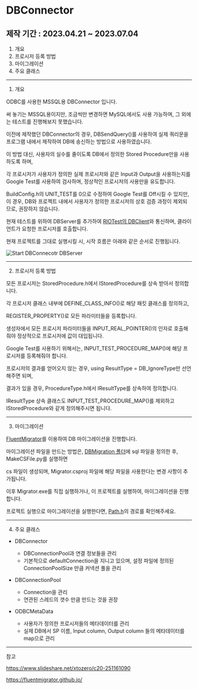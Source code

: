 # DBConnector

## 제작 기간 : 2023.04.21 ~ 2023.07.04

1. 개요
2. 프로시저 등록 방법
3. 마이그레이션
4. 주요 클래스

---

1. 개요

ODBC를 사용한 MSSQL용 DBConnector 입니다.

써 놓기는 MSSQL용이지만, 조금씩만 변경하면 MySQL에서도 사용 가능하며, 그 외에는 테스트를 진행해보지 못했습니다.

이전에 제작했던 DBConnector의 경우, DBSendQuery()를 사용하여 실제 쿼리문을 프로그램 내에서 제작하여 DB에 송신하는 방법으로 사용하였습니다.

이 방법 대신, 사용자의 실수를 줄이도록 DB에서 정의한 Stored Procedure만을 사용하도록 하며, 

각 프로시저가 사용자가 정의한 실제 프로시저와 같은 Input과 Output을 사용하는지를 Google Test를 사용하여 검사하며, 정상적인 프로시저의 사용만을 유도합니다.

BuildConfig.h의 UNIT_TEST를 0으로 수정하여 Google Test를 Off시킬 수 있지만, 이 경우, DB와 프로젝트 내에서 사용자가 정의한 프로시저의 상호 검증 과정이 제외되므로, 권장하지 않습니다.

현재 테스트를 위하여 DBServer를 추가하여 [RIOTest의 DBClient](https://github.com/m5623skhj/RIOServerTest/blob/main/RIO_Test/DBClient.cpp)와 통신하며, 클라이언트가 요청한 프로시저를 호출합니다.

현재 프로젝트를 그대로 실행시킬 시, 시작 흐름은 아래와 같은 순서로 진행됩니다.

![Start DBConnecotr   DBServer](https://github.com/m5623skhj/DBConnector/assets/42509418/0ccaa326-9aed-4a7d-9264-4299f637e7ce)

---

2. 프로시저 등록 방법

모든 프로시저는 StoredProcedure.h에서 IStoredProcedure를 상속 받아서 정의합니다.

각 프로시저 클래스 내부에 DEFINE_CLASS_INFO()로 해당 패킷 클래스를 정의하고, 

REGISTER_PROPERTY()로 모든 파라미터들을 등록합니다.

생성자에서 모든 프로시저 파라미터들을 INPUT_REAL_POINTER()의 인자로 호출해줘야 정상적으로 프로시저에 값이 대입됩니다.

Google Test를 사용하기 위해서는, INPUT_TEST_PROCEDURE_MAP()에 해당 프로시저를 등록해줘야 합니다.

프로시저의 결과를 얻어오지 않는 경우, 	using ResultType = DB_IgnoreType만 선언해주면 되며,

결과가 있을 경우, ProcedureType.h에서 IResultType를 상속하여 정의합니다.

IResultType 상속 클래스도 INPUT_TEST_PROCEDURE_MAP()를 제외하고 IStoredProcedure와 같게 정의해주시면 됩니다.

---

3. 마이그레이션

[FluentMigrator](https://fluentmigrator.github.io/)를 이용하여 DB 마이그레이션을 진행합니다.

마이그레이션 파일을 만드는 방법은, [DBMigration 폴더](https://github.com/m5623skhj/DBMigrator/tree/main/Migrator/DBMigration)에 sql 파일을 정의한 후, MakeCSFile.py를 실행하면 

cs 파일이 생성되며, Migrator.csproj 파일에 해당 파일을 사용한다는 변경 사항이 추가됩니다.

이후 Migrator.exe를 직접 실행하거나, 이 프로젝트를 실행하여, 마이그레이션을 진행합니다.

프로젝트 실행으로 마이그레이션을 실행한다면, [Path.h](https://github.com/m5623skhj/DBConnector/blob/master/DBConnector/Path.h)의 경로를 확인해주세요.

---

4. 주요 클래스

* DBConnector
  * DBConnectionPool과 연결 정보들을 관리
  * 기본적으로 defaultConnection을 지니고 있으며, 설정 파일에 정의된 ConnectionPoolSize 만큼 커넥션 풀을 관리

* DBConnectionPool
  * Connection을 관리
  * 연관된 스레드의 갯수 만큼 만드는 것을 권장
 
* ODBCMetaData
  * 사용자가 정의한 프로시저들의 메타데이터를 관리
  * 실제 DB에서 SP 이름, Input column, Output column 들의 메타데이터를 map으로 관리

---

참고

https://www.slideshare.net/xtozero/c20-251161090

https://fluentmigrator.github.io/
